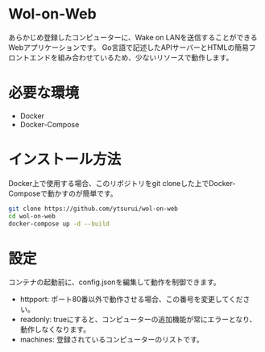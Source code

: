 # Wol-on-Web

あらかじめ登録したコンピューターに、Wake on LANを送信することができるWebアプリケーションです。
Go言語で記述したAPIサーバーとHTMLの簡易フロントエンドを組み合わせているため、少ないリソースで動作します。

# 必要な環境

  * Docker
  * Docker-Compose

# インストール方法

Docker上で使用する場合、このリポジトリをgit cloneした上でDocker-Composeで動かすのが簡単です。

```bash
git clone https://github.com/ytsurui/wol-on-web
cd wol-on-web
docker-compose up -d --build
```

# 設定

コンテナの起動前に、config.jsonを編集して動作を制御できます。

  * httpport: ポート80番以外で動作させる場合、この番号を変更してください。
  * readonly: trueにすると、コンピューターの追加機能が常にエラーとなり、動作しなくなります。
  * machines: 登録されているコンピューターのリストです。
